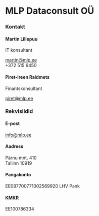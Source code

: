 # MLP Dataconsult OÜ

### Kontakt

#### Martin Lillepuu
IT konsultant

martin@mlp.ee<br>
+372 515 6450

#### Piret-Ireen Raidmets
Finantskonsultant

piret@mlp.ee

### Rekvisiidid
#### E-post
info@mlp.ee

#### Aadress
Pärnu mnt. 410<br>
Tallinn 10919

#### Pangakonto
EE097700771002569920 LHV Pank

#### KMKR
EE100786334
